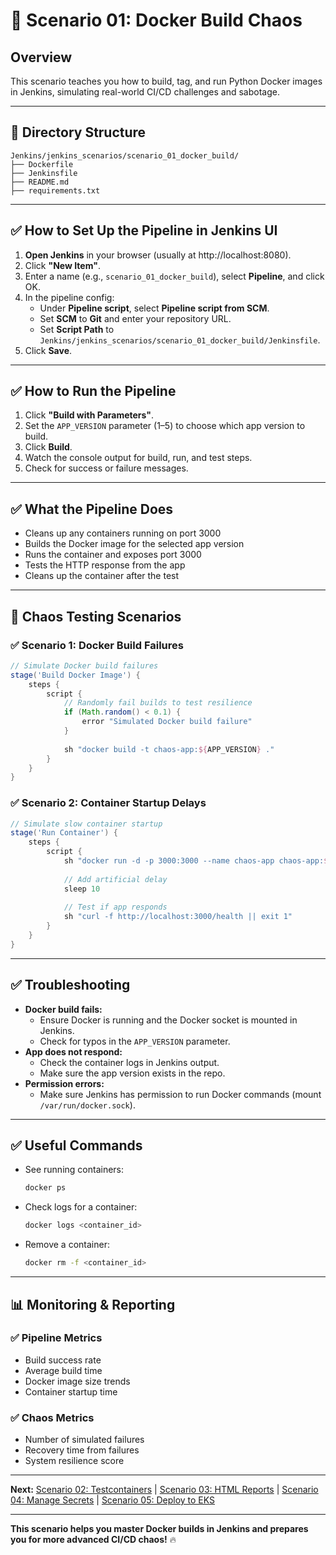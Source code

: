 # 🐳 Scenario 01: Docker Build Chaos

## Overview

This scenario teaches you how to build, tag, and run Python Docker images in Jenkins, simulating real-world CI/CD challenges and sabotage.

---

## 📁 Directory Structure

```
Jenkins/jenkins_scenarios/scenario_01_docker_build/
├── Dockerfile
├── Jenkinsfile
├── README.md
├── requirements.txt
```

---

## ✅ How to Set Up the Pipeline in Jenkins UI

1. **Open Jenkins** in your browser (usually at http://localhost:8080).
2. Click **"New Item"**.
3. Enter a name (e.g., `scenario_01_docker_build`), select **Pipeline**, and click OK.
4. In the pipeline config:
   - Under **Pipeline script**, select **Pipeline script from SCM**.
   - Set **SCM** to **Git** and enter your repository URL.
   - Set **Script Path** to `Jenkins/jenkins_scenarios/scenario_01_docker_build/Jenkinsfile`.
5. Click **Save**.

---

## ✅ How to Run the Pipeline

1. Click **"Build with Parameters"**.
2. Set the `APP_VERSION` parameter (1–5) to choose which app version to build.
3. Click **Build**.
4. Watch the console output for build, run, and test steps.
5. Check for success or failure messages.

---

## ✅ What the Pipeline Does

- Cleans up any containers running on port 3000
- Builds the Docker image for the selected app version
- Runs the container and exposes port 3000
- Tests the HTTP response from the app
- Cleans up the container after the test

---

## 🧪 Chaos Testing Scenarios

### ✅ Scenario 1: Docker Build Failures

```groovy
// Simulate Docker build failures
stage('Build Docker Image') {
    steps {
        script {
            // Randomly fail builds to test resilience
            if (Math.random() < 0.1) {
                error "Simulated Docker build failure"
            }
            
            sh "docker build -t chaos-app:${APP_VERSION} ."
        }
    }
}
```

### ✅ Scenario 2: Container Startup Delays

```groovy
// Simulate slow container startup
stage('Run Container') {
    steps {
        script {
            sh "docker run -d -p 3000:3000 --name chaos-app chaos-app:${APP_VERSION}"
            
            // Add artificial delay
            sleep 10
            
            // Test if app responds
            sh "curl -f http://localhost:3000/health || exit 1"
        }
    }
}
```

---

## ✅ Troubleshooting

- **Docker build fails:**
  - Ensure Docker is running and the Docker socket is mounted in Jenkins.
  - Check for typos in the `APP_VERSION` parameter.
- **App does not respond:**
  - Check the container logs in Jenkins output.
  - Make sure the app version exists in the repo.
- **Permission errors:**
  - Make sure Jenkins has permission to run Docker commands (mount `/var/run/docker.sock`).

---

## ✅ Useful Commands

- See running containers:
  ```bash
  docker ps
  ```
- Check logs for a container:
  ```bash
  docker logs <container_id>
  ```
- Remove a container:
  ```bash
  docker rm -f <container_id>
  ```

---

## 📊 Monitoring & Reporting

### ✅ Pipeline Metrics

- Build success rate
- Average build time
- Docker image size trends
- Container startup time

### ✅ Chaos Metrics

- Number of simulated failures
- Recovery time from failures
- System resilience score

---

**Next:** [Scenario 02: Testcontainers](scenario_02_testcontainers.md) | [Scenario 03: HTML Reports](scenario_03_html_reports.md) | [Scenario 04: Manage Secrets](scenario_04_manage_secrets.md) | [Scenario 05: Deploy to EKS](scenario_05_deploy_eks.md)

---

**This scenario helps you master Docker builds in Jenkins and prepares you for more advanced CI/CD chaos!** 🔥 